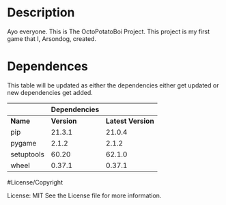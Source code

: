 # Description 
Ayo everyone. This is The OctoPotatoBoi Project. This project is my first game that I, Arsondog, created.



# __**Dependences**__

This table will be updated as either the dependencies either get updated or new dependencies get added. 

|            | Dependencies |                    |
|------------|--------------|--------------------|
| __Name__   | __Version__  | __Latest Version__ |
| pip        | 21.3.1       | 21.0.4             |
| pygame     | 2.1.2        | 2.1.2              |
| setuptools | 60.20        | 62.1.0             |
| wheel      | 0.37.1       | 0.37.1             |





#License/Copyright

License: MIT 
See the License file for more information.
